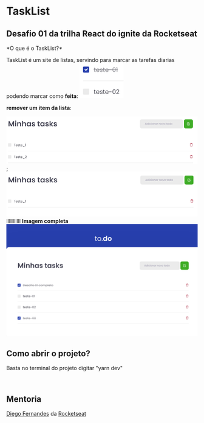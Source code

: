 <h1>TaskList</h1>

<h2>Desafio 01 da trilha React do ignite da Rocketseat</h2>

<p>*O que é o TaskList?*</p>
TaskList é um site de listas, servindo para marcar as tarefas diarias podendo
marcar como <strong>feita</strong>:
<img src="./public/git/feito.png" alt="" />

<strong>remover um item da lista</strong>:

<img src="./public/git/remover_1.png" alt="" />;
<img src="./public/git/remover_2.png" alt="" />
lllllllllll
<strong>Imagem completa</strong>
<img src="./public/git/To.do.png" alt="" />

<h2>Como abrir o projeto?</h2>
<p>Basta no terminal do projeto digitar "yarn dev"</p>
<br />

<h2>Mentoria</h2>
<a href="https://github.com/diego3g">Diego Fernandes</a> da
<a href="https://github.com/Rocketseat">Rocketseat</a>
